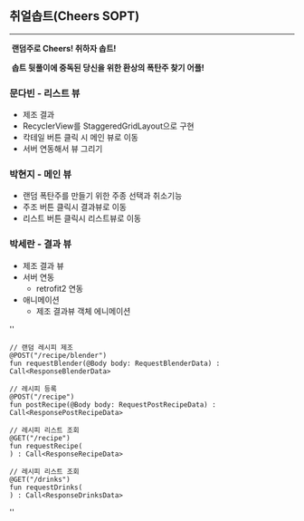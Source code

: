 ## 취얼솝트(Cheers SOPT)

------

​	**랜덤주로 Cheers! 취하자 솝트!**

​	**솝트 뒷풀이에 중독된 당신을 위한 환상의 폭탄주 찾기 어플!**



### 문다빈 - 리스트 뷰

- 제조 결과 
- RecyclerView를 StaggeredGridLayout으로 구현
- 칵테일 버튼 클릭 시 메인 뷰로 이동
- 서버 연동해서 뷰 그리기

### 박현지 - 메인 뷰

- 랜덤 폭탄주를 만들기 위한 주종 선택과 취소기능
- 주조 버튼 클릭시 결과뷰로 이동
- 리스트 버튼 클릭시 리스트뷰로 이동

### 박세란 - 결과 뷰

- 제조 결과 뷰
- 서버 연동
  - retrofit2 연동
- 애니메이션
  - 제조 결과뷰 객체 에니메이션


''

    // 랜덤 레시피 제조
    @POST("/recipe/blender")
    fun requestBlender(@Body body: RequestBlenderData) : Call<ResponseBlenderData>

    // 레시피 등록
    @POST("/recipe")
    fun postRecipe(@Body body: RequestPostRecipeData) : Call<ResponsePostRecipeData>

    // 레시피 리스트 조회
    @GET("/recipe")
    fun requestRecipe(
    ) : Call<ResponseRecipeData>

    // 레시피 리스트 조회
    @GET("/drinks")
    fun requestDrinks(
    ) : Call<ResponseDrinksData>
    
''
    

  
